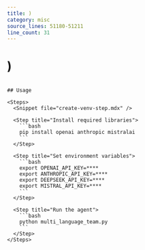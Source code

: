 ```yaml
---
title: )
category: misc
source_lines: 51180-51211
line_count: 31
---
```


# )
```

## Usage

<Steps>
  <Snippet file="create-venv-step.mdx" />

  <Step title="Install required libraries">
    ```bash
    pip install openai anthropic mistralai
    ```
  </Step>

  <Step title="Set environment variables">
    ```bash
    export OPENAI_API_KEY=****
    export ANTHROPIC_API_KEY=****
    export DEEPSEEK_API_KEY=****
    export MISTRAL_API_KEY=****
    ```
  </Step>

  <Step title="Run the agent">
    ```bash
    python multi_language_team.py
    ```
  </Step>
</Steps>


